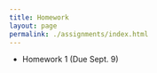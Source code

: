 ```yaml
---
title: Homework
layout: page
permalink: ./assignments/index.html
---
```


* Homework 1 (Due Sept. 9)
